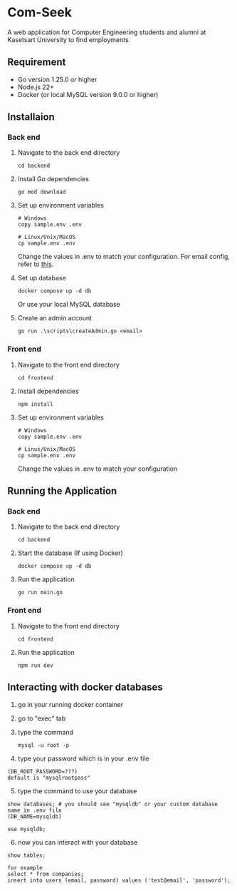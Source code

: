 # Com-Seek

A web application for Computer Engineering students and alumni at Kasetsart University to find employments

## Requirement
- Go version 1.25.0 or higher
- Node.js 22+
- Docker (or local MySQL version 9.0.0 or higher)

## Installaion

### Back end

1. Navigate to the back end directory

    ```
    cd backend
    ```

2. Install Go dependencies

    ```
    go mod download
   ```

3. Set up environment variables

    ```
    # Windows
    copy sample.env .env

    # Linux/Unix/MacOS
    cp sample.env .env
    ```

    Change the values in .env to match your configuration. For email config, refer to [this](./backend/email_config.md).

4. Set up database

    ```
    docker compose up -d db
    ```

    Or use your local MySQL database

5. Create an admin account

    ```
    go run .\scripts\createAdmin.go <email>
    ```

### Front end

1. Navigate to the front end directory

    ```
    cd frontend
    ```

2. Install dependencies

    ```
    npm install
    ```
3. Set up environment variables

    ```
    # Windows
    copy sample.env .env

    # Linux/Unix/MacOS
    cp sample.env .env
    ```

    Change the values in .env to match your configuration

## Running the Application

### Back end

1. Navigate to the back end directory

    ```
    cd backend
    ```

2. Start the database (If using Docker)

    ```
    docker compose up -d db
    ```

3. Run the application

    ```
    go run main.go
    ```

### Front end

1. Navigate to the front end directory

    ```
    cd frontend
    ```

2. Run the application

    ```
    npm run dev
    ```

## Interacting with docker databases

1. go in your running docker container
2. go to "exec" tab
3. type the command

    ```
    mysql -u root -p
    ```
4. type your password which is in your .env file
```
(DB_ROOT_PASSWORD=???)
default is "mysqlrootpass"
```
5. type the command to use your database
```
show databases; # you should see "mysqldb" or your custom database name in .env file
(DB_NAME=mysqldb)
```

```
use mysqldb;
```
6. now you can interact with your database
```
show tables;

for example
select * from companies;
insert into users (email, password) values ('test@email', 'password');
```
